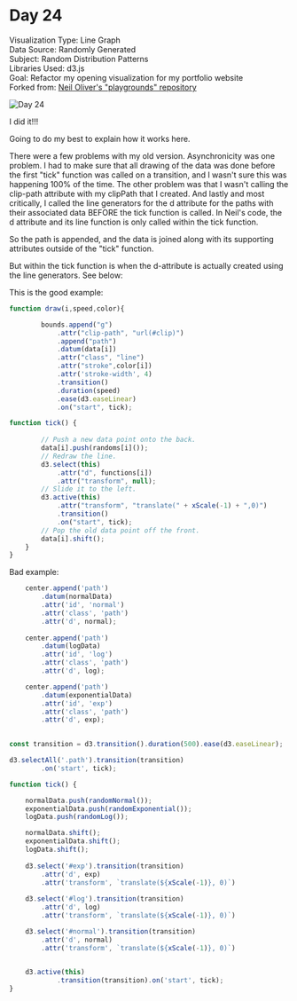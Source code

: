 # Day 24

Visualization Type: Line Graph <br>
Data Source: Randomly Generated <br>
Subject: Random Distribution Patterns <br>
Libraries Used: d3.js <br>
Goal: Refactor my opening visualization for my portfolio website <br>
Forked from: <a href="https://github.com/neil-oliver/playgrounds">Neil Oliver's "playgrounds" repository</a>

![Day 24](day24.png)

I did it!!!

Going to do my best to explain how it works here. 

There were a few problems with my old version. Asynchronicity was one problem. I had to make sure that all drawing of the data was done before the first "tick" function was called on a transition, and I wasn't sure this was happening 100% of the time. The other problem was that I wasn't calling the clip-path attribute with my clipPath that I created. And lastly and most critically, I called the line generators for the d attribute for the paths with their associated data BEFORE the tick function is called. In Neil's code, the d attribute and its line function is only called within the tick function. 

So the path is appended, and the data is joined along with its supporting attributes outside of the "tick" function. 

But within the tick function is when the d-attribute is actually created using the line generators. See below:

This is the good example: 

```javascript
function draw(i,speed,color){

        bounds.append("g")
            .attr("clip-path", "url(#clip)")
            .append("path")
            .datum(data[i])
            .attr("class", "line")
            .attr("stroke",color[i])
            .attr('stroke-width', 4)
            .transition()
            .duration(speed)
            .ease(d3.easeLinear)
            .on("start", tick);

function tick() {
    
        // Push a new data point onto the back.
        data[i].push(randoms[i]());
        // Redraw the line.
        d3.select(this)
            .attr("d", functions[i])
            .attr("transform", null);
        // Slide it to the left.
        d3.active(this)
            .attr("transform", "translate(" + xScale(-1) + ",0)")
            .transition()
            .on("start", tick);
        // Pop the old data point off the front.
        data[i].shift();
    }
}
```


Bad example:

```javascript
    center.append('path')
        .datum(normalData)
        .attr('id', 'normal')
        .attr('class', 'path')
        .attr('d', normal);
    
    center.append('path')
        .datum(logData)
        .attr('id', 'log')
        .attr('class', 'path')
        .attr('d', log);

    center.append('path')
        .datum(exponentialData)
        .attr('id', 'exp')
        .attr('class', 'path')
        .attr('d', exp);

    
const transition = d3.transition().duration(500).ease(d3.easeLinear);

d3.selectAll('.path').transition(transition)
        .on('start', tick);

function tick() {

    normalData.push(randomNormal());
    exponentialData.push(randomExponential());
    logData.push(randomLog());

    normalData.shift();
    exponentialData.shift();
    logData.shift();
    
    d3.select('#exp').transition(transition)
        .attr('d', exp)
        .attr('transform', `translate(${xScale(-1)}, 0)`)
        
    d3.select('#log').transition(transition)
        .attr('d', log)
        .attr('transform', `translate(${xScale(-1)}, 0)`)

    d3.select('#normal').transition(transition)
        .attr('d', normal)
        .attr('transform', `translate(${xScale(-1)}, 0)`)
        

    d3.active(this)
            .transition(transition).on('start', tick);
}
```